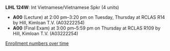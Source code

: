 **LIHL 124W**: Int Vietnamese/Vietnamese Spkr (4 units)

- **A00** (Lecture) at 2:00 pm–3:20 pm on Tuesday, Thursday at RCLAS R14 by Hill, Kimloan T.V. (A03222254)
- **A00** (Final Exam) at 3:00 pm–5:59 pm on Thursday at RCLAS R109 by Hill, Kimloan T.V. (A03222254)

[Enrollment numbers over time](./LIHL124W.tsv)
